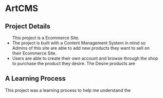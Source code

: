 # ArtCMS

<h2>Project Details</h2>
<ul>This project is a Ecommerce Site. 
    <li>
        The project is built with a Content Management System in mind so Admins of this site are able to add new products they want to sell on their Ecommerce Site.
    </li>
    <li>
        Users are able to create their own account and browse through the shop to purchase the product they desire. The Desire products are
    </li>
</ul>
<h2>A Learning Process</h2>

<p>This project was a learning process to help me understand the </p>
